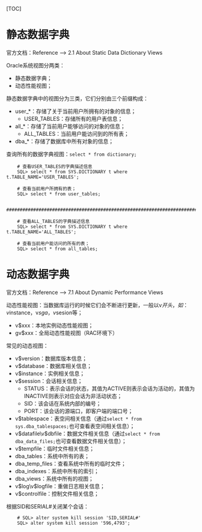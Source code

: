 [TOC]

# 静态数据字典

官方文档：Reference --> 2.1 About Static Data Dictionary Views

Oracle系统视图分两类：

* 静态数据字典；
* 动态性能视图；

静态数据字典中的视图分为三类，它们分别由三个前缀构成：

* user_*：存储了关于当前用户所拥有的对象的信息；
    - USER_TABLES：存储所有的用户表信息；
* all_*：存储了当前用户能够访问的对象的信息；
    - ALL_TABLES：当前用户能访问到的所有表；
* dba_*：存储了数据库中所有对象的信息；

查询所有的数据字典视图：`select * from dictionary;`

```
    # 查看USER_TABLES的字典描述信息
    SQL> select * from SYS.DICTIONARY t where t.TABLE_NAME='USER_TABLES';

    # 查看当前用户所拥有的表；
    SQL> select * from user_tables;

    ############################################################################

    # 查看ALL_TABLES的字典描述信息
    SQL> select * from SYS.DICTIONARY t where t.TABLE_NAME='ALL_TABLES';

    # 查看当前用户能访问的所有的表；
    SQL> select * from all_tables;
```

# 动态数据字典

官方文档：Reference --> 7.1 About Dynamic Performance Views

动态性能视图：当数据库运行的时候它们会不断进行更新，一般以v$开头，如：v$instance，v$sga，v$sesion等；

* v$xxx：本地实例动态性能视图；
* gv$xxx：全局动态性能视图（RAC环境下）

常见的动态视图：

* v$version：数据库版本信息；
* v$database：数据库相关信息；
* v$instance：实例相关信息；
* v$session：会话相关信息；
    - STATUS：表示会话的状态，其值为ACTIVE则表示会话为活动的，其值为INACTIVE则表示对应会话为非活动状态；
    - SID：该会话在系统内部的编号；
    - PORT：该会话的源端口，即客户端的端口号；
* v$tablespace：表空间相关信息（通过`select * from sys.dba_tablespaces;`也可查看表空间相关信息）；
* v$datafile\v$dbfile：数据文件相关信息（通过`select * from dba_data_files;`也可查看数据文件相关信息）；
* v$tempfile：临时文件相关信息；
* dba_tables：系统中所有的表；
* dba_temp_files：查看系统中所有的临时文件；
* dba_indexes：系统中所有的索引；
* dba_views：系统中所有的视图；
* v$log\v$logfile：重做日志相关信息；
* v$controlfile：控制文件相关信息；

根据SID和SERIAL#关闭某个会话：

```
    # SQL> alter system kill session 'SID,SERIAL#'
    SQL> alter system kill session '596,4793';
```
